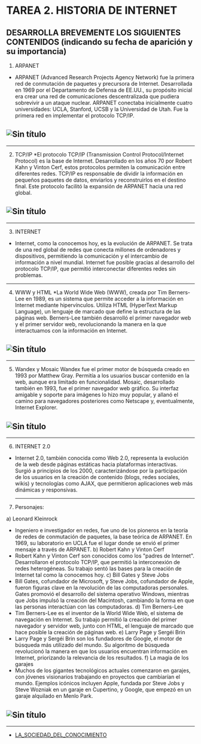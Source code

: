 # TAREA 2. HISTORIA DE INTERNET
## DESARROLLA BREVEMENTE LOS SIGUIENTES CONTENIDOS (indicando su fecha de aparición y su importancia)
1) ARPANET
* ARPANET (Advanced Research Projects Agency Network) fue la primera red de conmutación de paquetes y precursora de Internet. Desarrollada en 1969 por el Departamento de Defensa de EE.UU., su propósito inicial era crear una red de comunicaciones descentralizada que pudiera sobrevivir a un ataque nuclear. ARPANET conectaba inicialmente cuatro universidades: UCLA, Stanford, UCSB y la Universidad de Utah. Fue la primera red en implementar el protocolo TCP/IP.
## ![Sin título](https://github.com/user-attachments/assets/adb3b0b9-b459-4595-a56d-4ea7738705b7)


***
2) TCP/IP
*El protocolo TCP/IP (Transmission Control Protocol/Internet Protocol) es la base de Internet. Desarrollado en los años 70 por Robert Kahn y Vinton Cerf, estos protocolos permiten la comunicación entre diferentes redes. TCP/IP es responsable de dividir la información en pequeños paquetes de datos, enviarlos y reconstruirlos en el destino final. Este protocolo facilitó la expansión de ARPANET hacia una red global.
## ![Sin título](https://github.com/user-attachments/assets/142ee47c-7a58-4e2c-bed0-f340001ff6da)

***
3) INTERNET
* Internet, como la conocemos hoy, es la evolución de ARPANET. Se trata de una red global de redes que conecta millones de ordenadores y dispositivos, permitiendo la comunicación y el intercambio de información a nivel mundial. Internet fue posible gracias al desarrollo del protocolo TCP/IP, que permitió interconectar diferentes redes sin problemas.
***
4) WWW y HTML
*La World Wide Web (WWW), creada por Tim Berners-Lee en 1989, es un sistema que permite acceder a la información en Internet mediante hipervínculos. Utiliza HTML (HyperText Markup Language), un lenguaje de marcado que define la estructura de las páginas web. Berners-Lee también desarrolló el primer navegador web y el primer servidor web, revolucionando la manera en la que interactuamos con la información en Internet.
## ![Sin título](https://github.com/user-attachments/assets/d05bb339-de5e-4ea9-8c6d-4b4814c3f914)

***
5) Wandex y Mosaic
Wandex fue el primer motor de búsqueda creado en 1993 por Matthew Gray. Permitía a los usuarios buscar contenido en la web, aunque era limitado en funcionalidad. Mosaic, desarrollado también en 1993, fue el primer navegador web gráfico. Su interfaz amigable y soporte para imágenes lo hizo muy popular, y allanó el camino para navegadores posteriores como Netscape y, eventualmente, Internet Explorer.
## ![Sin título](https://github.com/user-attachments/assets/34a0562e-3ad0-484f-bd59-d849a20ffecb)

 ***   
6) INTERNET 2.0
* Internet 2.0, también conocida como Web 2.0, representa la evolución de la web desde páginas estáticas hacia plataformas interactivas. Surgió a principios de los 2000, caracterizándose por la participación de los usuarios en la creación de contenido (blogs, redes sociales, wikis) y tecnologías como AJAX, que permitieron aplicaciones web más dinámicas y responsivas.
  ***  
7) Personajes:

a) Leonard Kleinrock
* Ingeniero e investigador en redes, fue uno de los pioneros en la teoría de redes de conmutación de paquetes, la base teórica de ARPANET. En 1969, su laboratorio en UCLA fue el lugar donde se envió el primer mensaje a través de ARPANET.
b) Robert Kahn y Vinton Cerf
* Robert Kahn y Vinton Cerf son conocidos como los "padres de Internet". Desarrollaron el protocolo TCP/IP, que permitió la interconexión de redes heterogéneas. Su trabajo sentó las bases para la creación de Internet tal como la conocemos hoy.
c) Bill Gates y Steve Jobs
* Bill Gates, cofundador de Microsoft, y Steve Jobs, cofundador de Apple, fueron figuras clave en la revolución de las computadoras personales. Gates promovió el desarrollo del sistema operativo Windows, mientras que Jobs impulsó la creación del Macintosh, cambiando la forma en que las personas interactúan con las computadoras.
d) Tim Berners-Lee
* Tim Berners-Lee es el inventor de la World Wide Web, el sistema de navegación en Internet. Su trabajo permitió la creación del primer navegador y servidor web, junto con HTML, el lenguaje de marcado que hace posible la creación de páginas web.
e) Larry Page y Sergéi Brin
* Larry Page y Sergéi Brin son los fundadores de Google, el motor de búsqueda más utilizado del mundo. Su algoritmo de búsqueda revolucionó la manera en que los usuarios encuentran información en Internet, priorizando la relevancia de los resultados.
f) La magia de los garajes
* Muchos de los gigantes tecnológicos actuales comenzaron en garajes, con jóvenes visionarios trabajando en proyectos que cambiarían el mundo. Ejemplos icónicos incluyen Apple, fundada por Steve Jobs y Steve Wozniak en un garaje en Cupertino, y Google, que empezó en un garaje alquilado en Menlo Park.
## ![Sin título](https://github.com/user-attachments/assets/24b5f99c-ba86-4e88-8b02-e951a9f26497)

***
* [LA_SOCIEDAD_DEL_CONOCIMIENTO](/data/LA_SOCIEDAD_DEL_CONOCIMIENTO.md)

